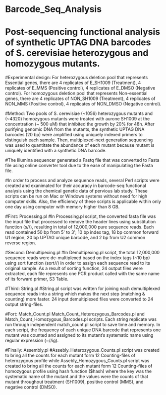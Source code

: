 # Barcode_Seq_Analysis

# Post-sequencing functional analysis of synthetic UPTAG DNA barcodes of S. cerevisiae heterozygous and homozygous mutants.

#Experimental design: For heterozygous deletion pool that represents Essential genes, there are 4 replicates of E_SH1009 (Treatment), 4 replicates of E_MMS (Positive control), 4 replicates of E_DMSO (Negative control). For homozygous deletion pool that represents Non-essential genes, there are 4 replicates of NON_SH1009 (Treatment), 4 replicates of NON_MMS (Positive control), 4 replicates of NON_DMSO (Negative control). 

#Method: Two pools of S. cerevisiae (~1056) heterozygous mutants and (~4320) homozygous mutants were treated with aurone SH1009 at the concentration (~ 500 uM) that inhibited the growth by 20% for 48h. After purifying genomic DNA from the mutants, the synthetic UPTAG DNA barcodes (20 bp) were amplified using uniquely indexed primers to distinguish each sample. Then, multiplexed-next generation sequencing was used to quantitate the abundance of each mutant because mutant is uniquely identified with a synthetic DNA barcode. 

#The Illumina sequencer generated a Fastq file that was converted to Fasta file using online converter tool due to the ease of manipulating the Fasta file. 

#In order to process and analyze sequence reads, several Perl scripts were created and exanimated for their accuracy in barcode-seq functional analysis using the chemical genetic data of pervious lab study. These scripts can be run on Mac or Windows systems without need for high computer skills. Also, the efficiency of these scripts is applicable within only one day using computer with memory higher than 8 GB. 

#First: Processing.pl
#In Processing.pl script, the converted fasta file was the input file that processed to remove the header lines using substitution function (s//), resulting in total of 12,000,000 pure sequence reads. Each read contained 50 bp from 5' to 3'; 10 bp index tag, 18 bp common forward U1 region, 20 bp UPTAG unique barcode, and 2 bp from U2 common reverse region. 

#Second: Demultipexing.pl
#In Demultipexing.pl script, the total 12,000,000 sequence reads were de-multiplexed based on the index tags (~10 bp) using sort function (sort//) in order to assign each sequence read to its original sample. As a result of sorting function, 24 output files were extracted, each file represents one PCR product called with the same name of its forward primer, S3 Table.

#Third: String.pl 
#String.pl script was written for joining each demultiplexed sequence reads into a string which makes the next step (matching & counting) more faster. 24 input demultiplexed files were converted to 24 output string-files.  

#Fort: Match_Count.pl
Match_Count_Heterozygous_Barcodes.pl and Match_Count_Homozygous_Barcodes.pl scripts. Each string replicate was run through independent match_count.pl script to save time and memory. In each script, the frequency of each unique DNA barcode that represents one mutant was counted and assigned to its mutant’s systematic name using regular expression (~//ig). 

#Finally: Assembly.pl 
#Assebly_Heterozygous_Counts.pl script was created to bring all the counts for each mutant form 12 Counting-files of heterozygous profile while Assebly_Homozygous_Counts.pl script was created to bring all the counts for each mutant form 12 Counting-files of homozygous profile using hash function ($hash) where the key was the systematic name of the mutant and the values were the counts of that mutant throughout treatment (SH1009), positive control (MMS), and negative control (DMSO). 
